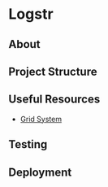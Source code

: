 # Logstr
## About

## Project Structure

## Useful Resources
- [Grid System](https://sealninja.github.io/react-grid-system/#section-responsive-grid)

## Testing

## Deployment